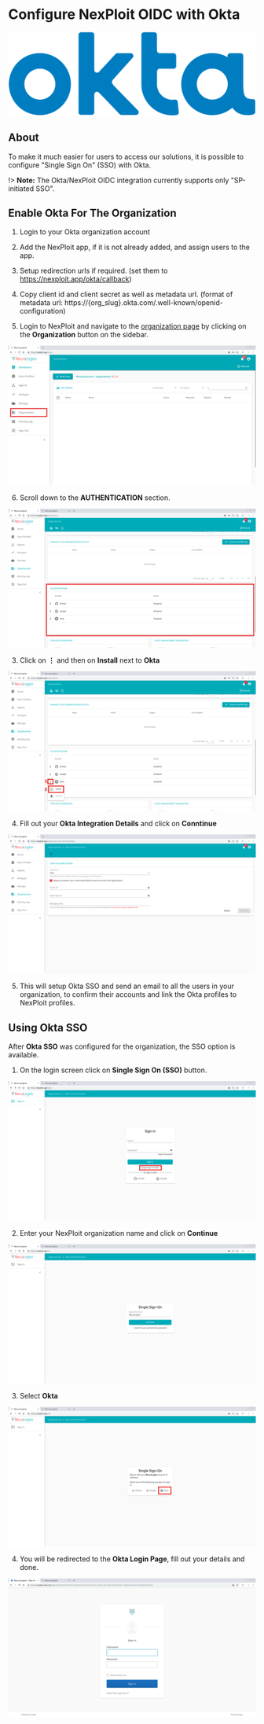 # Configure NexPloit OIDC with Okta

![okta_logo](media/okta-logo.png ':size=30%')


## About
To make it much easier for users to access our solutions, it is possible to configure "Single Sign On" (SSO) with Okta.
 
!> **Note:** The Okta/NexPloit OIDC integration currently supports only "SP-initiated SSO".

## Enable Okta For The Organization
1. Login to your Okta organization account

<!-- ![okta_organization_page1](media/okta-organization-page-01.png ':size=45%') -->

2. Add the NexPloit app, if it is not already added, and assign users to the app.

<!-- ![okta_organization_page2](media/okta-organization-page-02.png ':size=45%') -->

3. Setup redirection urls if required. (set them to https://nexploit.app/okta/callback)

<!-- ![okta_organization_page3](media/okta-organization-page-03.png ':size=45%') -->

4. Copy client id and client secret as well as metadata url. (format of metadata url: https://{org_slug}.okta.com/.well-known/openid-configuration)

<!-- ![okta_organization_page4](media/okta-organization-page-04.png ':size=45%') -->

5. Login to NexPloit and navigate to the [organization page](https://nexploit.app/organization) by clicking on the **Organization** button on the sidebar.

![organization_from_scans](../../media/organization-from-scans.png ':size=45%')

6. Scroll down to the **AUTHENTICATION** section.

![organization_authentication](../../media/organization-authentication.png ':size=45%')

3. Click on **⋮** and then on **Install** next to **Okta**

![organization_okta_install](media/organization-okta-install.png ':size=45%')

4. Fill out your **Okta Integration Details** and click on **Conntinue**

![okta_settings](media/okta-settings.png ':size=45%')

5. This will setup Okta SSO and send an email to all the users in your organization, to confirm their accounts and link the Okta profiles to NexPloit profiles.

## Using Okta SSO
After **Okta SSO** was configured for the organization, the SSO option is available.

1. On the login screen click on **Single Sign On (SSO)** button.

![sso_button](media/sso-button.png ':size=45%')

2. Enter your NexPloit organization name and click on **Continue**

![sso_organization](media/sso-organization.png ':size=45%')

3. Select **Okta** 

![sso_okta](media/sso-okta.png ':size=45%')

4. You will be redirected to the **Okta Login Page**, fill out your details and done.

![okta_login](media/okta-login.png ':size=45%')
